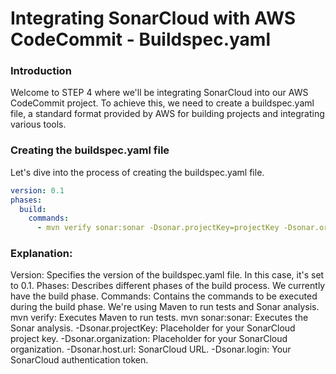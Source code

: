 # Integrating SonarCloud with AWS CodeCommit - Buildspec.yaml
### Introduction
Welcome to STEP 4 where we'll be integrating SonarCloud into our AWS CodeCommit project. To achieve this, we need to create a buildspec.yaml file, a standard format provided by AWS for building projects and integrating various tools.

### Creating the buildspec.yaml file
Let's dive into the process of creating the buildspec.yaml file.

```yaml
version: 0.1
phases:
  build:
    commands:
      - mvn verify sonar:sonar -Dsonar.projectKey=projectKey -Dsonar.organization=projectOrg -Dsonar.host.url=https://sonarcloud.io -Dsonar.login=token 
```

### Explanation:
Version: Specifies the version of the buildspec.yaml file. In this case, it's set to 0.1.
Phases: Describes different phases of the build process. We currently have the build phase.
Commands: Contains the commands to be executed during the build phase. We're using Maven to run tests and Sonar analysis.
mvn verify: Executes Maven to run tests.
mvn sonar:sonar: Executes the Sonar analysis.
-Dsonar.projectKey: Placeholder for your SonarCloud project key.
-Dsonar.organization: Placeholder for your SonarCloud organization.
-Dsonar.host.url: SonarCloud URL.
-Dsonar.login: Your SonarCloud authentication token.
